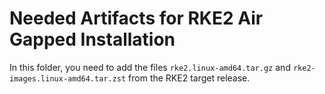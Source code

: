 # Needed Artifacts for RKE2 Air Gapped Installation
In this folder, you need to add the files `rke2.linux-amd64.tar.gz` and `rke2-images.linux-amd64.tar.zst` from the RKE2 target release. 
